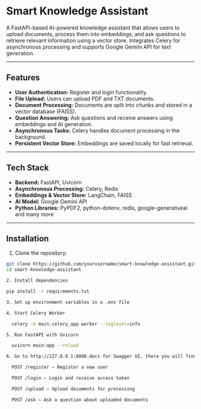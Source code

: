 # Smart Knowledge Assistant

A FastAPI-based AI-powered knowledge assistant that allows users to upload documents, process them into embeddings, and ask questions to retrieve relevant information using a vector store. Integrates Celery for asynchronous processing and supports Google Gemini API for text generation.

---

## Features

- **User Authentication:** Register and login functionality.
- **File Upload:** Users can upload PDF and TXT documents.
- **Document Processing:** Documents are split into chunks and stored in a vector database (FAISS).
- **Question Answering:** Ask questions and receive answers using embeddings and AI generation.
- **Asynchronous Tasks:** Celery handles document processing in the background.
- **Persistent Vector Store:** Embeddings are saved locally for fast retrieval.

---

## Tech Stack

- **Backend:** FastAPI, Uvicorn
- **Asynchronous Processing:** Celery, Redis
- **Embeddings & Vector Store:** LangChain, FAISS
- **AI Model:** Google Gemini API
- **Python Libraries:** PyPDF2, python-dotenv, redis, google-generativeai and many more

---

## Installation

1. Clone the repository:

```bash
git clone https://github.com/yourusername/smart-knowledge-assistant.git
cd smart-knowledge-assistant

2. Install dependencies

pip install -r requirements.txt

3. Set up environment variables in a .env file

4. Start Celery Worker

  celery -A main.celery_app worker --loglevel=info

5. Run FastAPI with Uvicorn

  uvicorn main:app --reload

6. Go to http://127.0.0.1:8000.docs for Swagger UI, there you will find

  POST /register – Register a new user

  POST /login – Login and receive access token

  POST /upload – Upload documents for processing

  POST /ask – Ask a question about uploaded documents

